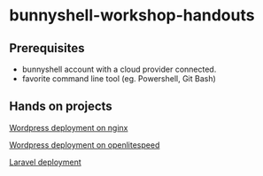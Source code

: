 # bunnyshell-workshop-handouts

## Prerequisites

* bunnyshell account with a cloud provider connected.
* favorite command line tool (eg. Powershell, Git Bash)

## Hands on projects

[Wordpress deployment on nginx](./wordpress-nginx.md)

[Wordpress deployment on openlitespeed](./wordpress-openlitespeed.md)

[Laravel deployment](./laravel.md)
